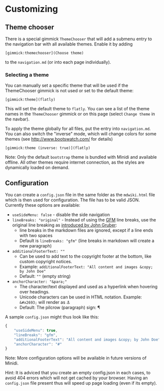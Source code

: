 Customizing
===========

Theme chooser
-------------

There is a special gimmick `ThemeChooser` that will add a submenu entry to the navigation bar with all available themes. Enable it by adding

    [gimmick:themechooser](Choose theme)

to the `navigation.md` (or into each page individually).

### Selecting a theme

You can manually set a specific theme that will be used if the ThemeChooser gimmick is not used or set to the default theme:

    [gimmick:theme](flatly)

This will set the default theme to `flatly`. You can see a list of the theme names in the `ThemeChooser` gimmick or on this page (select `Change theme` in the navbar).

To apply the theme globally for all files, put the entry into `navigation.md`. You can also switch the "inverse" mode, which will change colors for some themes (see <http://www.bootswatch.com/> for details)

    [gimmick:theme (inverse: true)](flatly)

Note: Only the default `bootstrap` theme is bundled with Minidi and available offline. All other themes require internet connection, as the styles are dynamically loaded on demand.

Configuration
-------------

You can create a `config.json` file in the same folder as the `mdwiki.html` file which is then used for configuration. The file has to be valid JSON. Currently these options are available:

  * `useSideMenu: false` - disable the side navigation
  * `lineBreaks: "original"` - Instead of using the [GFM] line breaks, use the original line breaking as [introduced by John Gruber][DaringFireball]:
    * line breaks in the markdown files are ignored, except if a line ends with two spaces
    * Default is `lineBreaks: "gfm"` (line breaks in markdown will create a new paragraph)
  * `additionalFooterText: ""`
    * Can be used to add text to the copyright footer at the bottom, like custom copyright notices.
    * Example: `additionalFooterText: "All content and images &copy; by John Doe"`
    * Default: `""` (empty string)
  * `anchorCharacter: "&para;"`
    * The character/text displayed and used as a hyperlink when hovering over headings.
    * Unicode characters can be used in HTML notation. Example: `&#x2693;` will render as &#x2693;
    * Default: The pilcrow (paragraph) sign: &para;

A sample `config.json` might thus look like this:

```javascript
{
    "useSideMenu": true,
    "lineBreaks": "gfm",
    "additionalFooterText": "All content and images &copy; by John Doe",
    "anchorCharacter": "#"
}
```

Note: More configuration options will be available in future versions of Minidi.

Hint: It is adviced that you create an empty config.json in each cases, to avoid 404 errors which will not get cached by your browser. Having an `config.json` file present thus will speed up page loading (even if its empty).

  [GFM]: https://help.github.com/articles/github-flavored-markdown
  [DaringFireball]: http://daringfireball.net/projects/markdown/
